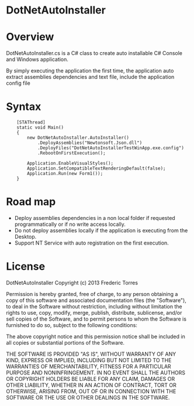 ﻿DotNetAutoInstaller
===================

# Overview
DotNetAutoInstaller.cs is a C# class to create auto installable C# Console and
Windows application.

By simply executing the application the first time, the application auto extract
assemblies dependencies and text file, include the application config file

# Syntax

        [STAThread]
        static void Main()  
        {          
            new DotNetAutoInstaller.AutoInstaller()
                .DeployAssemblies("Newtonsoft.Json.dll")
                .DeployFiles("DotNetAutoInstallerTestWinApp.exe.config")
                .RebootOnFirstExecution();

            Application.EnableVisualStyles();
            Application.SetCompatibleTextRenderingDefault(false);
            Application.Run(new Form1());
        }

# Road map
- Deploy assemblies dependencies in a non local folder if requested programmatically or
  if no write access locally.
- Do not deploy assemblies locally if the application is executing from the Desktop.
- Support NT Service with auto registration on the first execution.



# License
DotNetAutoInstaller
Copyright (c) 2013 Frederic Torres

Permission is hereby granted, free of charge, to any person obtaining a copy of this software and associated documentation files (the "Software"), to deal in the Software without restriction, including without limitation the rights to use, copy, modify, merge, publish, distribute, sublicense, and/or sell copies of the Software, and to permit persons to whom the Software is furnished to do so, subject to the following conditions:

The above copyright notice and this permission notice shall be included in all copies or substantial portions of the Software.

THE SOFTWARE IS PROVIDED "AS IS", WITHOUT WARRANTY OF ANY KIND, EXPRESS OR IMPLIED, INCLUDING BUT NOT LIMITED TO THE WARRANTIES OF MERCHANTABILITY, FITNESS FOR A PARTICULAR PURPOSE AND NONINFRINGEMENT. IN NO EVENT SHALL THE AUTHORS OR COPYRIGHT HOLDERS BE LIABLE FOR ANY CLAIM, DAMAGES OR OTHER LIABILITY, WHETHER IN AN ACTION OF CONTRACT, TORT OR OTHERWISE, ARISING FROM, OUT OF OR IN CONNECTION WITH THE SOFTWARE OR THE USE OR OTHER DEALINGS IN THE SOFTWARE.
